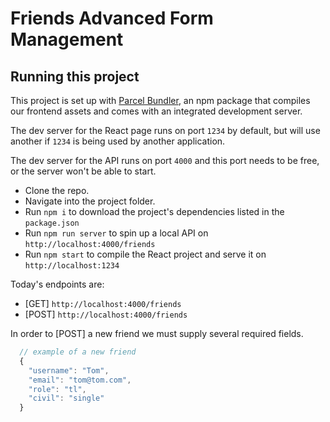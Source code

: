 # Friends Advanced Form Management

## Running this project

This project is set up with [Parcel Bundler](https://parceljs.org/), an npm package
that compiles our frontend assets and comes with an integrated development server.

The dev server for the React page runs on port `1234` by default, but will use another if `1234` is
being used by another application.

The dev server for the API runs on port `4000` and this port needs to be free, or the server won't be able to start.

- Clone the repo.
- Navigate into the project folder.
- Run `npm i` to download the project's dependencies listed in the `package.json`
- Run `npm run server` to spin up a local API on `http://localhost:4000/friends`
- Run `npm start` to compile the React project and serve it on `http://localhost:1234`

Today's endpoints are:

- [GET] `http://localhost:4000/friends`
- [POST] `http://localhost:4000/friends`

In order to [POST] a new friend we must supply several required fields.

```js
  // example of a new friend
  {
    "username": "Tom",
    "email": "tom@tom.com",
    "role": "tl",
    "civil": "single"
  }
```
